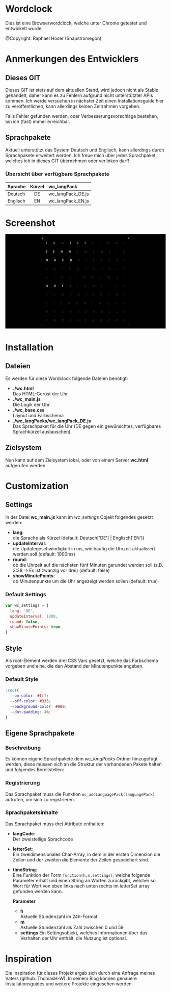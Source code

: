 # Wordclock
Dies ist eine Browserwordclock, welche unter Chrome getestet und entwickelt wurde.

@Copyright: Raphael Höser (Snapstromegon)

# Anmerkungen des Entwicklers

## Dieses GIT
Dieses GIT ist stets auf dem aktuellen Stand, wird jedoch nicht als Stable gehandelt, daher kann es zu Fehlern aufgrund nicht unterstützter APIs kommen. Ich werde versuchen in nächster Zeit einen Installationsguide hier zu veröffentlichen, kann allerdings keinen Zeitrahmen vorgeben.

Falls Fehler gefunden werden, oder Verbesserungsvorschläge bestehen, bin ich (fast) immer erreichbar.

## Sprachpakete
Aktuell unterstützt das System Deutsch und Englisch, kann allerdings durch Sprachpakete erweitert werden.
Ich freue mich über jedes Sprachpaket, welches ich in dieses GIT übernehmen oder verlinken darf!


### Übersicht über verfügbare Sprachpakete
| Sprache  | Kürzel | wc_langPack       |
| :------- |:------:|:----------------- |
| Deutsch  | DE     | wc_langPack_DE.js |
| Englisch | EN     | wc_langPack_EN.js |

# Screenshot

![Screenshot unter Google Chrome 59, Win 10 64Bit](./screenshot.png)


# Installation

## Dateien

Es werden für diese Wordclock folgende Dateien benötigt:
- **./wc.html**  
  Das HTML-Gerüst der Uhr
- **./wc_main.js**  
  Die Logik der Uhr
- **./wc_base.css**  
  Layout und Farbschema
- **./wc_langPacks/wc_langPack_DE.js**  
  Das Sprachpaket für die Uhr (DE gegen ein gewünschtes, verfügbares Sprachkürzel austauschen).

## Zielsystem

Nun kann auf dem Zielsystem lokal, oder von einem Server **wc.html** aufgerufen werden.

# Customization

## Settings
In der Datei **wc_main.js** kann im _wc_settings_ Objekt folgendes gesetzt werden:
- **lang**:  
  die Sprache als Kürzel (default: Deutsch['DE'] | Englisch['EN'])
- **updateInterval**:  
  die Updategeschwindigkeit in ms, wie häufig die Uhrzeit aktualisiert werden soll (default: 1000ms)
- **round**:  
  ob die Uhrzeit auf die nächsten fünf Minuten gerundet werden soll (z.B. 3:38 => Es ist zwanzig vor drei) (default: false)
- **showMinutePoints**:  
  ob Minutenpunkte um die Uhr angezeigt werden sollen (default: true)

### Default Settings
```javascript
var wc_settings = {
  lang: 'DE',
  updateInterval: 1000,
  round: false,
  showMinutePoints: true
}
```

## Style
Als root-Element werden drei CSS Vars gesetzt, welche das Farbschema vorgeben und eine, die den Abstand der Minutenpunkte angeben.

### Default Style
```css
:root{
  --on-color: #fff;
  --off-color: #333;
  --background-color: #000;
  --dot-padding: 4%;
}
```

## Eigene Sprachpakete

### Beschreibung
Es können eigene Sprachpakete dem _wc_langPacks_ Ordner hinzugefügt werden, diese müssen sich an die Struktur der vorhandenen Pakete halten und folgendes Bereitstellen:

### Registrierung
Das Sprachpaket muss die Funktion `wc_addLanguagePack(languagePack)` aufrufen, um sich zu registrieren.

### Sprachpaketsinhalte
Das Sprachpaket muss drei Attribute enthalten:
- **langCode**:  
  Der zweistellige Sprachcode
- **letterSet**:  
  Ein zweidimensionales Char-Array, in dem in der ersten Dimension die Zeilen und der zweiten die Elemente der Zeilen gespeichert sind.
- **timeString**:  
  Eine Funktion der Form `function(h,m,settings)`, welche folgende Parameter erhält und einen String an Worten zurückgibt, welcher so Wort für Wort von oben links nach unten rechts im letterSet array gefunden werden kann.
  
  **Parameter**

  - **h**  
    Aktuelle Stundenzahl im 24h-Format
  - **m**  
    Aktuelle Stundenzahl als Zahl zwischen 0 und 59
  - **settings**
    Ein Settingsobjekt, welches Informationen über das Verhalten der Uhr enthält, die Nutzung ist optional.

# Inspiration
Die Inspiration für dieses Projekt ergab sich durch eine Anfrage meines Vaters (github: ThomasH-W). In seinem Blog können genauere Installationsguides und weitere Projekte eingesehen werden.